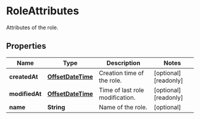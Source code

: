 

# RoleAttributes

Attributes of the role.
## Properties

Name | Type | Description | Notes
------------ | ------------- | ------------- | -------------
**createdAt** | [**OffsetDateTime**](OffsetDateTime.md) | Creation time of the role. |  [optional] [readonly]
**modifiedAt** | [**OffsetDateTime**](OffsetDateTime.md) | Time of last role modification. |  [optional] [readonly]
**name** | **String** | Name of the role. |  [optional]



